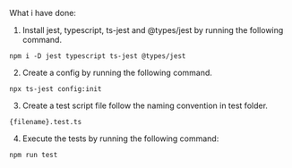 What i have done:
1. Install jest, typescript, ts-jest and @types/jest by running  the following command.
```
npm i -D jest typescript ts-jest @types/jest
```
2. Create a config by running  the following command.
```
npx ts-jest config:init
```
3. Create a test script file follow the naming convention in test folder.
```
{filename}.test.ts
```
4. Execute the tests by running the following command:
```
npm run test
```